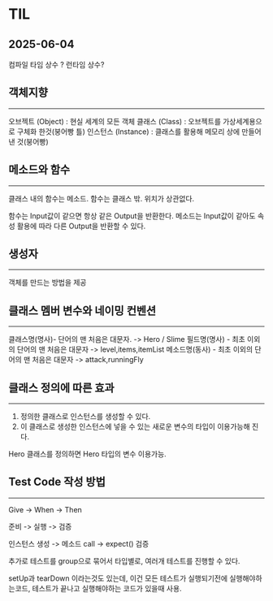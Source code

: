 # TIL

## 2025-06-04 

컴파일 타임 상수 ? 런타임 상수?

## 객체지향 
-------------

오브젝트 (Object) : 현실 세계의 모든 객체
클래스 (Class) : 오브젝트를 가상세계용으로 구체화 한것(붕어빵 틀)
인스턴스 (Instance) : 클래스를 활용해 메모리 상에 만들어 낸 것(붕어빵)

## 메소드와 함수
-------------
클래스 내의 함수는 메소드.
함수는 클래스 밖. 위치가 상관없다.

함수는 Input값이 같으면 항상 같은 Output을 반환한다.
메소드는 Input값이 같아도 속성 활용에 따라 다른 Output을 반환할 수 있다.

## 생성자
-------------
객체를 만드는 방법을 제공

## 클래스 멤버 변수와 네이밍 컨벤션
-------------
클래스명(명사)- 단어의 맨 처음은 대문자. -> Hero / Slime
필드명(명사) - 최초 이외의 단어의 맨 처음은 대문자 -> level,items,itemList
메소드명(동사) - 최초 이외의 단어의 맨 처음은 대문자 -> attack,runningFly

## 클래스 정의에 따른 효과
-------------
1. 정의한 클래스로 인스턴스를 생성할 수 있다.
2. 이 클래스로 생성한 인스턴스에 넣을 수 있는 새로운 변수의 타입이 이용가능해 진다.

Hero 클래스를 정의하면 Hero 타입의 변수 이용가능.


## Test Code 작성 방법
-------------
Give -> When -> Then

준비 -> 실행 -> 검증

인스턴스 생성 -> 메소드 call -> expect() 검증

추가로
테스트를 group으로 묶어서 타입별로, 여러개 테스트를 진행할 수 있다.

setUp과 tearDown 이라는것도 있는데,
이건 모든 테스트가 실행되기전에 실행해야하는코드, 테스트가 끝나고 실행해야하는 코드가 있을때 사용.



